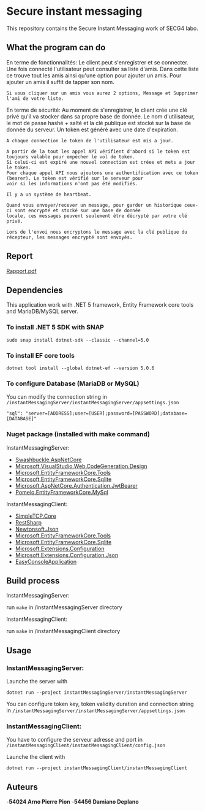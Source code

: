 # Secure instant messaging

This repository contains the Secure Instant Messaging work of SECG4 labo.

## What the program can do
En terme de fonctionnalités:
    Le client peut s'enregistrer et se connecter. 
    Une fois connecté l'utilisateur peut consulter sa liste d'amis.
    Dans cette liste ce trouve tout les amis ainsi qu'une option pour ajouter un amis.
    Pour ajouter un amis il suffit de tapper son nom.

    Si vous cliquer sur un amis vous aurez 2 options, Message et Supprimer l'ami de votre liste.

En terme de sécurité:
    Au moment de s'enregistrer, le client crée une clé privé qu'il va stocker dans sa propre base de donnée.
    Le nom d'utilisateur, le mot de passe hashé + salté et la clé publique est stocké sur la base de donnée du serveur.
    Un token est généré avec une date d'expiration.

    A chaque connection le token de l'utilisateur est mis a jour.

    A partir de la tout les appel API vérifient d'abord si le token est toujours valable pour empécher le vol de token.
    Si celui-ci est expiré une nouvel connection est créee et mets a jour le token.
    Pour chaque appel API nous ajoutons une authentification avec ce token (bearer). Le token est vérifié sur le serveur pour
    voir si les informations n'ont pas été modifiés.

    Il y a un système de heartbeat.

    Quand vous envoyer/recever un message, pour garder un historique ceux-ci sont encrypté et stocké sur une base de donnée
    locale, ces messages peuvent seulement être décrypté par votre clé privé.

    Lors de l'envoi nous encryptons le message avec la clé publique du récepteur, les messages encrypté sont envoyés.

## Report

[Rapport.pdf](https://git.esi-bru.be/54456/secg4-instantmessaging/-/blob/master/Rapport.pdf)

## Dependencies
This application work with .NET 5 framework, Entity Framework core tools and MariaDB/MySQL server.

### To install .NET 5 SDK with SNAP

```
sudo snap install dotnet-sdk --classic --channel=5.0
```

### To install EF core tools

```
dotnet tool install --global dotnet-ef --version 5.0.6
```

### To configure Database (MariaDB or MySQL)
You can modify the connection string in `/instantMessagingServer/instantMessagingServer/appsettings.json`

```
"sql": "server=[ADDRESS];user=[USER];password=[PASSWORD];database=[DATABASE]"
``` 

### Nuget package (installed with make command)
InstantMessagingServer:

- [Swashbuckle.AspNetCore](https://www.nuget.org/packages/Swashbuckle.AspNetCore/6.1.4?_src=template)
- [Microsoft.VisualStudio.Web.CodeGeneration.Design](https://www.nuget.org/packages/Microsoft.VisualStudio.Web.CodeGeneration.Design/5.0.2?_src=template)
- [Microsoft.EntityFrameworkCore.Tools](https://www.nuget.org/packages/Microsoft.EntityFrameworkCore.Tools/5.0.6?_src=template)
- [Microsoft.EntityFrameworkCore.Sqlite](https://www.nuget.org/packages/Microsoft.EntityFrameworkCore.Sqlite/5.0.6?_src=template)
- [Microsoft.AspNetCore.Authentication.JwtBearer](https://www.nuget.org/packages/Microsoft.AspNetCore.Authentication.JwtBearer/5.0.6?_src=template)
- [Pomelo.EntityFrameworkCore.MySql](https://www.nuget.org/packages/Pomelo.EntityFrameworkCore.MySql/5.0.0?_src=template)

InstantMessagingClient:

- [SimpleTCP.Core](https://www.nuget.org/packages/SimpleTCP.Core/1.0.4?_src=template)
- [RestSharp](https://www.nuget.org/packages/RestSharp/106.11.7?_src=template)
- [Newtonsoft.Json](https://www.nuget.org/packages/Newtonsoft.Json/13.0.1?_src=template)
- [Microsoft.EntityFrameworkCore.Tools](https://www.nuget.org/packages/Microsoft.EntityFrameworkCore.Tools/5.0.6?_src=template)
- [Microsoft.EntityFrameworkCore.Sqlite](https://www.nuget.org/packages/Microsoft.EntityFrameworkCore.Sqlite/5.0.6?_src=template)
- [Microsoft.Extensions.Configuration](https://www.nuget.org/packages/Microsoft.Extensions.Configuration/5.0.0?_src=template)
- [Microsoft.Extensions.Configuration.Json](https://www.nuget.org/packages/Microsoft.Extensions.Configuration.Json/5.0.0?_src=template)
- [EasyConsoleApplication](https://www.nuget.org/packages/EasyConsoleApplication/0.4.0?_src=template)

## Build process
InstantMessagingServer:

run `make` in /instantMessagingServer directory

InstantMessagingClient:

run `make` in /instantMessagingClient directory

## Usage
### InstantMessagingServer:

Launche the server with
```
dotnet run --project instantMessagingServer/instantMessagingServer
```

You can configure token key, token validity duration and connection string in
`/instantMessagingServer/instantMessagingServer/appsettings.json`

### InstantMessagingClient:

You have to configure the serveur adresse and port in `/instantMessagingClient/instantMessagingClient/config.json`

Launche the client with
```
dotnet run --project instantMessagingClient/instantMessagingClient
```

## Auteurs
-**54024 Arno Pierre Pion**
-**54456 Damiano Deplano**
